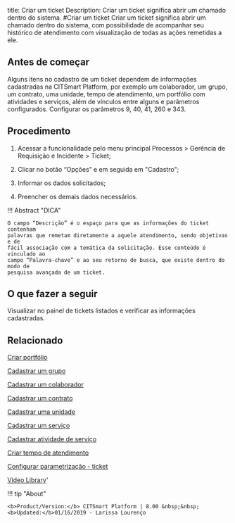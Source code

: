 title: Criar um ticket
Description: Criar um ticket significa abrir um chamado dentro do sistema. 
#Criar um ticket
Criar um ticket significa abrir um chamado dentro do sistema, com possibilidade de acompanhar seu histórico de atendimento com visualização de todas as ações remetidas a ele.

Antes de começar
----------------

Alguns itens no cadastro de um ticket dependem de informações cadastradas na
CITSmart Platform, por exemplo um colaborador, um grupo, um contrato, uma unidade,
tempo de atendimento, um portfólio com atividades e serviços, além de vínculos
entre alguns e parâmetros configurados. Configurar os parâmetros 9, 40, 41, 260
e 343.

Procedimento
------------

1.  Acessar a funcionalidade pelo menu principal Processos \> Gerência de
    Requisição e Incidente \> Ticket;

2.  Clicar no botão “Opções” e em seguida em "Cadastro";

3.  Informar os dados solicitados;

4.  Preencher os demais dados necessários.

!!! Abstract "DICA"

    O campo “Descrição” é o espaço para que as informações do ticket contenham
    palavras que remetam diretamente a aquele atendimento, sendo objetivas e de
    fácil associação com a temática da solicitação. Esse conteúdo é vinculado ao
    campo “Palavra-chave” e ao seu retorno de busca, que existe dentro do modo de
    pesquisa avançada de um ticket.

O que fazer a seguir
------------------------

Visualizar no painel de tickets listados e verificar as informações cadastradas.

Relacionado
---------------

[Criar portfólio](/pt-br/citsmart-platform-8/processes/portfolio-and-catalog/use/create-the-portfolio.html)

[Cadastrar um grupo](/pt-br/citsmart-platform-8/initial-settings/access-settings/user/register-groups.html)

[Cadastrar um colaborador](/pt-br/citsmart-platform-8/initial-settings/access-settings/user/register-employee.html)

[Cadastrar um contrato](/pt-br/citsmart-platform-8/additional-features/contract-management/use/register-contract.html)

[Cadastrar uma unidade](/pt-br/citsmart-platform-8/platform-administration/region-and-language/register-unit.html)

[Cadastrar um serviço](/pt-br/citsmart-platform-8/processes/portfolio-and-catalog/use/register-a-service.html)

[Cadastrar atividade de serviço](/pt-br/citsmart-platform-8/processes/portfolio-and-catalog/use/register-service-activity.html)

[Criar tempo de atendimento](/pt-br/citsmart-platform-8/processes/service-level/configuration/create-time-attendance.html)

[Configurar parametrização - ticket](/pt-br/citsmart-platform-8/platform-administration/parameters-list/configure-parametrization-ticket.html)

<i class='fa fa-youtube-play  fa-2x' style='color:#97ce17;vertical-align: middle;'> </i> [Video Library](https://www.youtube.com/playlist?list=PLB5qK2uzf2ROn4Xs6UdH84Ujzta2iJ6Ei)'

!!! tip "About"

    <b>Product/Version:</b> CITSmart Platform | 8.00 &nbsp;&nbsp;
    <b>Updated:</b>01/16/2019 - Larissa Lourenço

